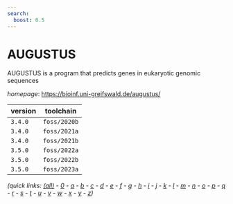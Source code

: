 ```yaml
---
search:
  boost: 0.5
---
```

# AUGUSTUS

AUGUSTUS is a program that predicts genes in eukaryotic genomic sequences

*homepage*: <https://bioinf.uni-greifswald.de/augustus/>

version | toolchain
--------|----------
``3.4.0`` | ``foss/2020b``
``3.4.0`` | ``foss/2021a``
``3.4.0`` | ``foss/2021b``
``3.5.0`` | ``foss/2022a``
``3.5.0`` | ``foss/2022b``
``3.5.0`` | ``foss/2023a``


*(quick links: [(all)](../index.md) - [0](../0/index.md) - [a](../a/index.md) - [b](../b/index.md) - [c](../c/index.md) - [d](../d/index.md) - [e](../e/index.md) - [f](../f/index.md) - [g](../g/index.md) - [h](../h/index.md) - [i](../i/index.md) - [j](../j/index.md) - [k](../k/index.md) - [l](../l/index.md) - [m](../m/index.md) - [n](../n/index.md) - [o](../o/index.md) - [p](../p/index.md) - [q](../q/index.md) - [r](../r/index.md) - [s](../s/index.md) - [t](../t/index.md) - [u](../u/index.md) - [v](../v/index.md) - [w](../w/index.md) - [x](../x/index.md) - [y](../y/index.md) - [z](../z/index.md))*

